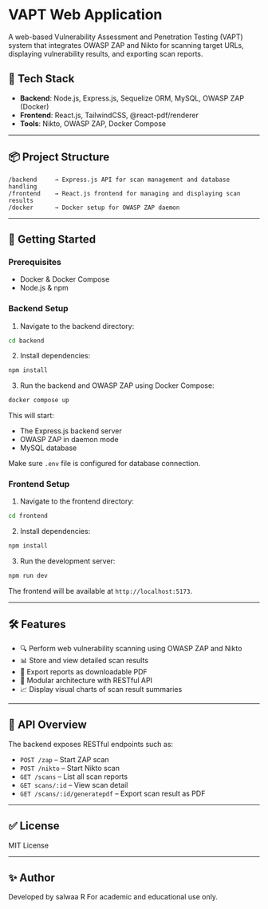 # VAPT Web Application

A web-based Vulnerability Assessment and Penetration Testing (VAPT) system that integrates OWASP ZAP and Nikto for scanning target URLs, displaying vulnerability results, and exporting scan reports.

## 🧩 Tech Stack

- **Backend**: Node.js, Express.js, Sequelize ORM, MySQL, OWASP ZAP (Docker)
- **Frontend**: React.js, TailwindCSS, @react-pdf/renderer
- **Tools**: Nikto, OWASP ZAP, Docker Compose

---

## 📦 Project Structure

```
/backend     → Express.js API for scan management and database handling  
/frontend    → React.js frontend for managing and displaying scan results  
/docker      → Docker setup for OWASP ZAP daemon  
```

---

## 🚀 Getting Started

### Prerequisites

- Docker & Docker Compose
- Node.js & npm

### Backend Setup

1. Navigate to the backend directory:

```bash
cd backend
```

2. Install dependencies:

```bash
npm install
```

3. Run the backend and OWASP ZAP using Docker Compose:

```bash
docker compose up
```

This will start:
- The Express.js backend server
- OWASP ZAP in daemon mode
- MySQL database

Make sure `.env` file is configured for database connection.

### Frontend Setup

1. Navigate to the frontend directory:

```bash
cd frontend
```

2. Install dependencies:

```bash
npm install
```

3. Run the development server:

```bash
npm run dev
```

The frontend will be available at `http://localhost:5173`.

---

## 🛠 Features

- 🔍 Perform web vulnerability scanning using OWASP ZAP and Nikto
- 📊 Store and view detailed scan results
- 📂 Export reports as downloadable PDF
- 📁 Modular architecture with RESTful API
- 📈 Display visual charts of scan result summaries

---

## 📄 API Overview

The backend exposes RESTful endpoints such as:

- `POST /zap` – Start ZAP scan
- `POST /nikto` – Start Nikto scan
- `GET /scans` – List all scan reports
- `GET scans/:id` – View scan detail
- `GET /scans/:id/generatepdf` – Export scan result as PDF

---

## ✅ License

MIT License

---

## ✨ Author

Developed by salwaa R
For academic and educational use only.